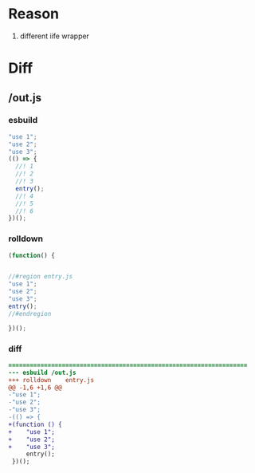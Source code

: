 # Reason
1. different iife wrapper
# Diff
## /out.js
### esbuild
```js
"use 1";
"use 2";
"use 3";
(() => {
  //! 1
  //! 2
  //! 3
  entry();
  //! 4
  //! 5
  //! 6
})();
```
### rolldown
```js
(function() {


//#region entry.js
"use 1";
"use 2";
"use 3";
entry();
//#endregion

})();
```
### diff
```diff
===================================================================
--- esbuild	/out.js
+++ rolldown	entry.js
@@ -1,6 +1,6 @@
-"use 1";
-"use 2";
-"use 3";
-(() => {
+(function () {
+    "use 1";
+    "use 2";
+    "use 3";
     entry();
 })();

```